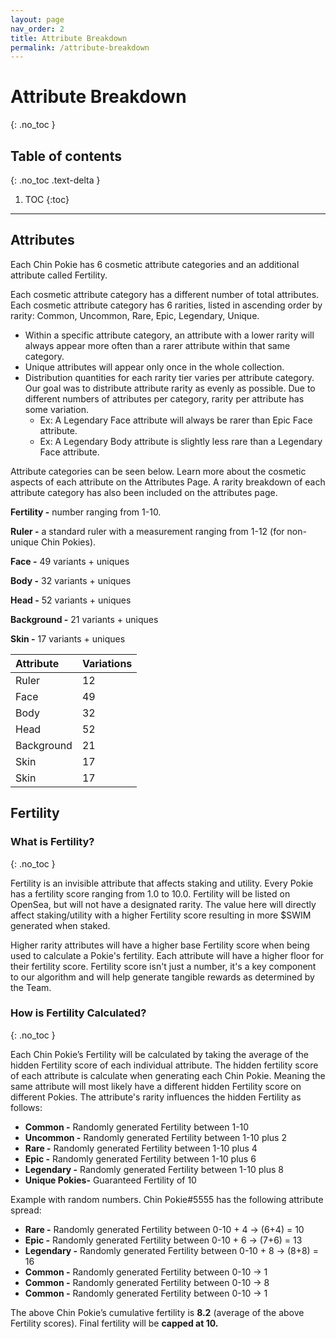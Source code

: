 ```yaml
---
layout: page
nav_order: 2
title: Attribute Breakdown
permalink: /attribute-breakdown
---
```

# Attribute Breakdown 
{: .no_toc }

## Table of contents
{: .no_toc .text-delta }

1. TOC
{:toc}
---
## Attributes
Each Chin Pokie has 6 cosmetic attribute categories and an additional attribute called Fertility. 

Each cosmetic attribute category has a different number of total attributes.
Each cosmetic attribute category has 6 rarities, listed in ascending order by rarity: Common, Uncommon, Rare, Epic, Legendary, Unique.
- Within a specific attribute category, an attribute with a lower rarity will always appear more often than a rarer attribute within that same category. 
- Unique attributes will appear only once in the whole collection. 
- Distribution quantities for each rarity tier varies per attribute category. Our goal was to distribute attribute rarity as evenly as possible. Due to different numbers of attributes per category, rarity per attribute has some variation. 
  - Ex:  A Legendary Face attribute will always be rarer than Epic Face attribute. 
  - Ex: A Legendary Body attribute is slightly less rare than a Legendary Face attribute. 

Attribute categories can be seen below. Learn more about the cosmetic aspects of each attribute on the Attributes Page. A rarity breakdown of each attribute category has also been included on the attributes page. 

**Fertility -** number ranging from 1-10. 
    

**Ruler -** a standard ruler with a measurement ranging from 1-12 (for non-unique Chin Pokies). 

**Face -** 49 variants + uniques

**Body -** 32 variants + uniques

**Head -** 52 variants + uniques

**Background -** 21 variants + uniques

**Skin -** 17 variants + uniques

| Attribute        | Variations          |
|:-------------|:------------------|
| Ruler           | 12 | 
| Face | 49  | 
| Body           | 32      | 
| Head           | 52 | 
| Background           | 21 | 
| Skin           | 17 | 
| Skin           | 17 | 


## Fertility

### What is Fertility?
{: .no_toc }


Fertility is an invisible attribute that affects staking and utility. 
Every Pokie has a fertility score ranging from 1.0 to 10.0. 
Fertility will be listed on OpenSea, but will not have a designated rarity. 
The value here will directly affect staking/utility with a higher Fertility score resulting in more \$SWIM generated when staked. 


Higher rarity attributes will have a higher base Fertility score when being used to calculate a Pokie's fertility. 
Each attribute will have a higher floor for their fertility score. Fertility score isn't just a number, it's a key component to our algorithm and will help generate tangible rewards as determined by the Team.



### How is Fertility Calculated?
{: .no_toc }


Each Chin Pokie’s Fertility will be calculated by taking the average of the hidden Fertility score of each individual attribute.
The hidden fertility score of each attribute is calculate when generating each Chin Pokie. Meaning the same attribute will most likely have a different hidden Fertility score on different Pokies. The attribute's rarity influences the hidden Fertility as follows:
- **Common -** Randomly generated Fertility between 1-10
- **Uncommon -** Randomly generated Fertility between 1-10 plus 2
- **Rare -** Randomly generated Fertility between 1-10  plus 4
- **Epic -** Randomly generated Fertility between 1-10 plus 6
- **Legendary -** Randomly generated Fertility between 1-10 plus 8
- **Unique Pokies-** Guaranteed Fertility of 10

Example with random numbers.
Chin Pokie#5555 has the following attribute spread:
 - **Rare -**  Randomly generated Fertility between 0-10 + 4 -> (6+4) = 10
 - **Epic -** Randomly generated Fertility between 0-10 + 6 -> (7+6) = 13
 - **Legendary -** Randomly generated Fertility between 0-10 + 8 -> (8+8) = 16
 - **Common -** Randomly generated Fertility between 0-10 -> 1
 - **Common -** Randomly generated Fertility between 0-10 -> 8
 - **Common -** Randomly generated Fertility between 0-10 -> 1
 
The above Chin Pokie’s cumulative fertility is **8.2** (average of the above Fertility scores). 
Final fertility will be **capped at 10.** 
